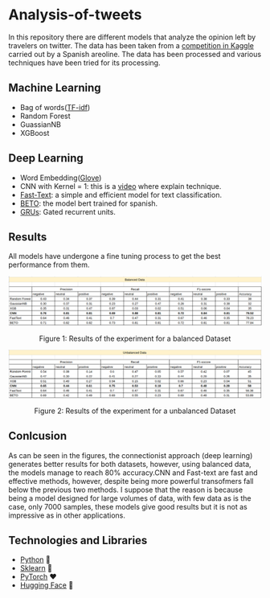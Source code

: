 # Analysis-of-tweets
In this repository there are different models that analyze the opinion left by travelers on twitter. The data has been taken from a [competition in Kaggle](https://www.kaggle.com/c/spanish-arilines-tweets-sentiment-analysis/overview) carried out by a Spanish areoline. The data has been processed and various techniques have been tried for its processing.

## Machine Learning

- Bag of words([TF-idf](https://en.wikipedia.org/wiki/Tf%E2%80%93idf))
- Random Forest
- GuassianNB
- XGBoost


## Deep Learning

- Word Embedding([Glove](https://nlp.stanford.edu/projects/glove/))
- CNN with Kernel = 1: this is a [video](https://www.youtube.com/watch?v=vcp0XvDAX68) where explain technique.
- [Fast-Text](https://arxiv.org/abs/1607.01759): a simple and efficient model for text classification.
- [BETO](https://github.com/dccuchile/beto): the model bert trained for spanish.
- [GRUs](https://towardsdatascience.com/understanding-gru-networks-2ef37df6c9be): Gated recurrent units.

## Results

All models have undergone a fine tuning process to get the best performance from them.

<p align="center"> 
   <img src="results/results_balanced.png" alt="balanced Data"></img>
   <p align="center">Figure 1: Results of the experiment for a balanced Dataset</p>
</p>

<p align="center"> 
   <img src="results/results_unbalanced.png" alt="Unbalanced Data"></img>
   <p align="center">Figure 2: Results of the experiment for a unbalanced Dataset</p>
</p>

## Conlcusion

As can be seen in the figures, the connectionist approach (deep learning) generates better results for both datasets, however, using balanced data, the models manage to reach 80% accuracy.CNN and Fast-text are fast and effective methods, however, despite being more powerful transofmers fall below the previous two methods. I suppose that the reason is because being a model designed for large volumes of data, with few data as is the case, only 7000 samples, these models give good results but it is not as impressive as in other applications.

## Technologies and Libraries

- [Python](https://www.python.org/) 🐍
- [Sklearn](https://scikit-learn.org/stable/) 🧮
- [PyTorch](https://pytorch.org/) ❤️
- [Hugging Face](https://github.com/huggingface) 🤖